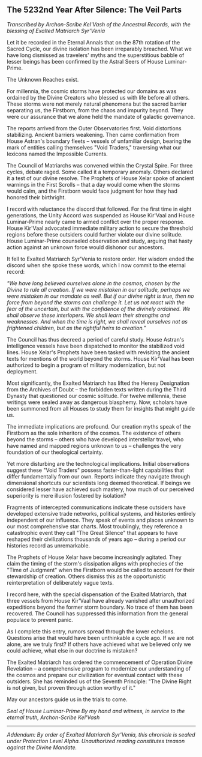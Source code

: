 ## The 5232nd Year After Silence: The Veil Parts

_Transcribed by Archon-Scribe Kel'Vash of the Ancestral Records, with the blessing of Exalted Matriarch Syr'Venia_

Let it be recorded in the Eternal Annals that on the 87th rotation of the Sacred Cycle, our divine isolation has been irreparably breached. What we have long dismissed as travelers' myths and the superstitious babble of lesser beings has been confirmed by the Astral Seers of House Luminar-Prime.

The Unknown Reaches exist.

For millennia, the cosmic storms have protected our domains as was ordained by the Divine Creators who blessed us with life before all others. These storms were not merely natural phenomena but the sacred barrier separating us, the Firstborn, from the chaos and impurity beyond. They were our assurance that we alone held the mandate of galactic governance.

The reports arrived from the Outer Observatories first. Void distortions stabilizing. Ancient barriers weakening. Then came confirmation from House Astran's boundary fleets – vessels of unfamiliar design, bearing the mark of entities calling themselves "Void Traders," traversing what our lexicons named the Impossible Currents.

The Council of Matriarchs was convened within the Crystal Spire. For three cycles, debate raged. Some called it a temporary anomaly. Others declared it a test of our divine resolve. The Prophets of House Xelar spoke of ancient warnings in the First Scrolls – that a day would come when the storms would calm, and the Firstborn would face judgment for how they had honored their birthright.

I record with reluctance the discord that followed. For the first time in eight generations, the Unity Accord was suspended as House Kir'Vaal and House Luminar-Prime nearly came to armed conflict over the proper response. House Kir'Vaal advocated immediate military action to secure the threshold regions before these outsiders could further violate our divine solitude. House Luminar-Prime counseled observation and study, arguing that hasty action against an unknown force would dishonor our ancestors.

It fell to Exalted Matriarch Syr'Venia to restore order. Her wisdom ended the discord when she spoke these words, which I now commit to the eternal record:

_"We have long believed ourselves alone in the cosmos, chosen by the Divine to rule all creation. If we were mistaken in our solitude, perhaps we were mistaken in our mandate as well. But if our divine right is true, then no force from beyond the storms can challenge it. Let us not react with the fear of the uncertain, but with the confidence of the divinely ordained. We shall observe these interlopers. We shall learn their strengths and weaknesses. And when the time is right, we shall reveal ourselves not as frightened children, but as the rightful heirs to creation."_

The Council has thus decreed a period of careful study. House Astran's intelligence vessels have been dispatched to monitor the stabilized void lines. House Xelar's Prophets have been tasked with revisiting the ancient texts for mentions of the world beyond the storms. House Kir'Vaal has been authorized to begin a program of military modernization, but not deployment.

Most significantly, the Exalted Matriarch has lifted the Heresy Designation from the Archives of Doubt – the forbidden texts written during the Third Dynasty that questioned our cosmic solitude. For twelve millennia, these writings were sealed away as dangerous blasphemy. Now, scholars have been summoned from all Houses to study them for insights that might guide us.

The immediate implications are profound. Our creation myths speak of the Firstborn as the sole inheritors of the cosmos. The existence of others beyond the storms – others who have developed interstellar travel, who have named and mapped regions unknown to us – challenges the very foundation of our theological certainty.

Yet more disturbing are the technological implications. Initial observations suggest these "Void Traders" possess faster-than-light capabilities that differ fundamentally from our own. Reports indicate they navigate through dimensional shortcuts our scientists long deemed theoretical. If beings we considered lesser have achieved such mastery, how much of our perceived superiority is mere illusion fostered by isolation?

Fragments of intercepted communications indicate these outsiders have developed extensive trade networks, political systems, and histories entirely independent of our influence. They speak of events and places unknown to our most comprehensive star charts. Most troublingly, they reference a catastrophic event they call "The Great Silence" that appears to have reshaped their civilizations thousands of years ago – during a period our histories record as unremarkable.

The Prophets of House Xelar have become increasingly agitated. They claim the timing of the storm's dissipation aligns with prophecies of the "Time of Judgment" when the Firstborn would be called to account for their stewardship of creation. Others dismiss this as the opportunistic reinterpretation of deliberately vague texts.

I record here, with the special dispensation of the Exalted Matriarch, that three vessels from House Kir'Vaal have already vanished after unauthorized expeditions beyond the former storm boundary. No trace of them has been recovered. The Council has suppressed this information from the general populace to prevent panic.

As I complete this entry, rumors spread through the lower echelons. Questions arise that would have been unthinkable a cycle ago. If we are not alone, are we truly first? If others have achieved what we believed only we could achieve, what else in our doctrine is mistaken?

The Exalted Matriarch has ordered the commencement of Operation Divine Revelation – a comprehensive program to modernize our understanding of the cosmos and prepare our civilization for eventual contact with these outsiders. She has reminded us of the Seventh Principle: "The Divine Right is not given, but proven through action worthy of it."

May our ancestors guide us in the trials to come.

_Seal of House Luminar-Prime_ _By my hand and witness, in service to the eternal truth,_ _Archon-Scribe Kel'Vash_

---

_Addendum: By order of Exalted Matriarch Syr'Venia, this chronicle is sealed under Protection Level Alpha. Unauthorized reading constitutes treason against the Divine Mandate._